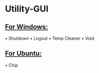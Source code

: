 <html>
<head>
</head>
<body>  
<h1><b>Utility-GUI</b></h1>
<h2><u>For Windows:</u></h2>
  • Shutdown
  • Logout
  • Temp Cleaner
  • Void
<h2><u>For Ubuntu:</u></h2>
  • Chip
</body>
</html>
